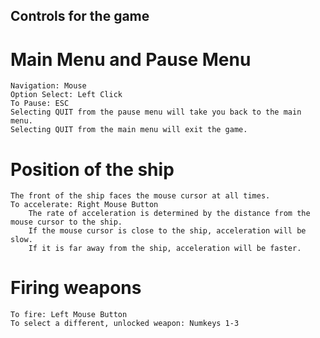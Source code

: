 ## Controls for the game

# Main Menu and Pause Menu
	Navigation: Mouse
	Option Select: Left Click
	To Pause: ESC
	Selecting QUIT from the pause menu will take you back to the main menu.  
	Selecting QUIT from the main menu will exit the game.  

# Position of the ship
	The front of the ship faces the mouse cursor at all times.
	To accelerate: Right Mouse Button
		The rate of acceleration is determined by the distance from the mouse cursor to the ship.
		If the mouse cursor is close to the ship, acceleration will be slow.
		If it is far away from the ship, acceleration will be faster.

# Firing weapons	
	To fire: Left Mouse Button
	To select a different, unlocked weapon: Numkeys 1-3
